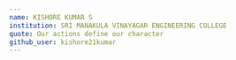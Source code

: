```yaml
---
name: KISHORE KUMAR S
institution: SRI MANAKULA VINAYAGAR ENGINEERING COLLEGE
quote: Our actions define our character
github_user: kishore21kumar
---
```

